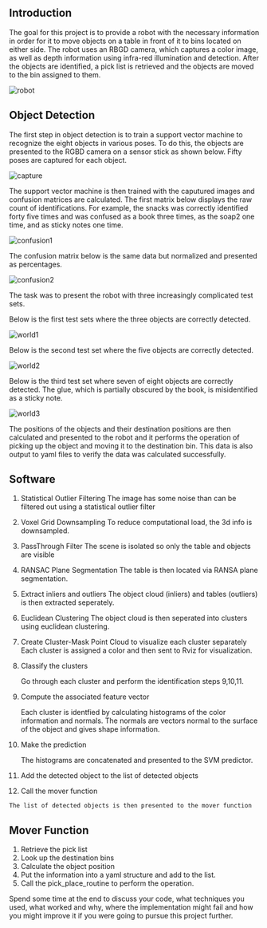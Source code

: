## Introduction

The goal for this project is to provide a robot with the necessary information in order for it to move objects on a table in front of it to bins located on either side.  The robot uses an RBGD camera, which captures a  color image, as well as depth information using infra-red illumination and detection.  After the objects are identified, a pick list is retrieved and the objects are moved to the bin assigned to them.

![robot](misc_images/robot.png)

## Object Detection

The first step in object detection is to train a support vector machine to recognize the eight objects in various poses.  To do this, the objects are presented to the RGBD camera on a sensor stick as shown below.  Fifty poses are captured for each object.

![capture](misc_images/capture_features.png)

The support vector machine is then trained with the caputured images and confusion matrices are calculated.  The first matrix below displays the raw count of identifications.  For example, the snacks was correctly identified forty five times and was confused as a book three times, as the soap2 one time, and as sticky notes one time.



![confusion1](misc_images/confusion1.png)

The confusion matrix below is the same data but normalized and presented as percentages.

![confusion2](misc_images/confusion2.png)


The task was to present the robot with three increasingly complicated test sets.


Below is the first test sets where the three objects are correctly detected.

![world1](misc_images/world_1.png)

Below is the second test set where the five objects are correctly detected.

![world2](misc_images/world_2.png)

Below is the third test set where seven of eight objects are correctly detected.  The glue, which is partially obscured by the book, is misidentified as a sticky note.

![world3](misc_images/world_3.png)

The positions of the objects and their destination positions are then calculated and presented to the robot and it performs the operation of picking up the object and moving it to the destination bin.  This data is also output to yaml files to verify the data was calculated successfully.

## Software

1.  Statistical Outlier Filtering
    The image has some noise than can be filtered out using a statistical outlier filter
    
2.  Voxel Grid Downsampling
    To reduce computational load, the 3d info is downsampled.
    
3.  PassThrough Filter
    The scene is isolated so only the table and objects are visible
    
4.  RANSAC Plane Segmentation
    The table is then located via RANSA plane segmentation.
    
5.  Extract inliers and outliers
    The object cloud (inliers) and tables (outliers) is then extracted seperately.
    
6.  Euclidean Clustering
    The object cloud is then seperated into clusters using euclidean clustering.
    
7.  Create Cluster-Mask Point Cloud to visualize each cluster separately
    Each cluster is assigned a color and then sent to Rviz for visualization.
    
8.  Classify the clusters

    Go through each cluster and perform the identification steps 9,10,11.
    

9. Compute the associated feature vector

    Each cluster is identfied by calculating histograms of the color information and normals.  The normals are vectors normal to the surface of the object and gives shape information.  

10. Make the prediction

    The histograms are concatenated and presented to the SVM predictor.


11. Add the detected object to the list of detected objects

12.  Call the mover function

    The list of detected objects is then presented to the mover function

## Mover Function
    
1.  Retrieve the pick list
2.  Look up the destination bins
3.  Calculate the object position
4.  Put the information into a yaml structure and add to the list.
5.  Call the pick_place_routine to perform the operation.


Spend some time at the end to discuss your code, what techniques you used, what worked and why, where the implementation might fail and how you might improve it if you were going to pursue this project further.  



